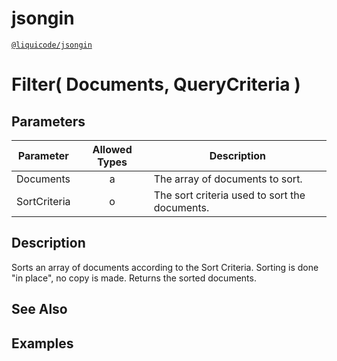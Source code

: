 # jsongin
[`@liquicode/jsongin`](https://github.com/liquicode/jsongin)


# Filter( Documents, QueryCriteria )


## Parameters

| **Parameter** | **Allowed Types** | **Description**                          |
|---------------|:-----------------:|------------------------------------------|
| Documents     |        a          | The array of documents to sort.        |
| SortCriteria  |        o          | The sort criteria used to sort the documents. |


## Description

Sorts an array of documents according to the Sort Criteria.
Sorting is done "in place", no copy is made.
Returns the sorted documents.


## See Also



## Examples

